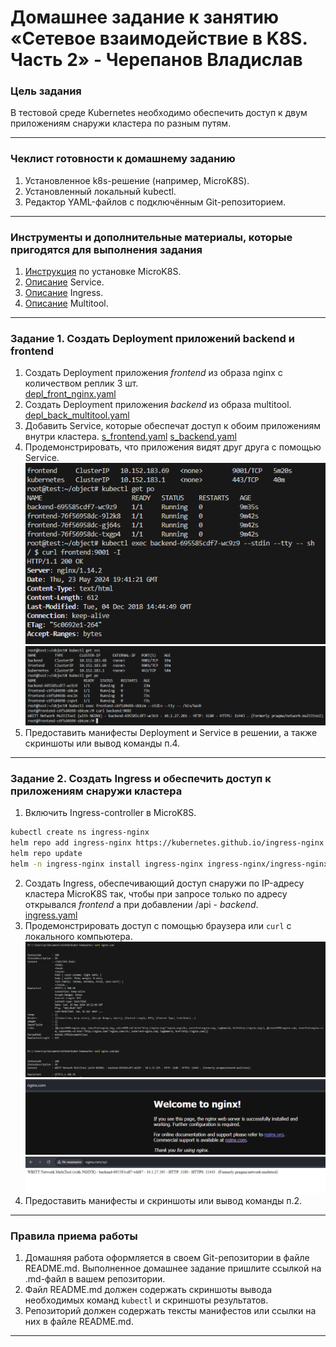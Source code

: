 # Домашнее задание к занятию «Сетевое взаимодействие в K8S. Часть 2» - Черепанов Владислав

### Цель задания

В тестовой среде Kubernetes необходимо обеспечить доступ к двум приложениям снаружи кластера по разным путям.

------

### Чеклист готовности к домашнему заданию

1. Установленное k8s-решение (например, MicroK8S).
2. Установленный локальный kubectl.
3. Редактор YAML-файлов с подключённым Git-репозиторием.

------

### Инструменты и дополнительные материалы, которые пригодятся для выполнения задания

1. [Инструкция](https://microk8s.io/docs/getting-started) по установке MicroK8S.
2. [Описание](https://kubernetes.io/docs/concepts/services-networking/service/) Service.
3. [Описание](https://kubernetes.io/docs/concepts/services-networking/ingress/) Ingress.
4. [Описание](https://github.com/wbitt/Network-MultiTool) Multitool.

------

### Задание 1. Создать Deployment приложений backend и frontend

1. Создать Deployment приложения _frontend_ из образа nginx с количеством реплик 3 шт.  
[depl_front_nginx.yaml](https://github.com/plusvaldis/kuber-homeworks/blob/main/1.5/object/depl_front_nginx.yaml "Деплой") 
2. Создать Deployment приложения _backend_ из образа multitool.  
[depl_back_multitool.yaml](https://github.com/plusvaldis/kuber-homeworks/blob/main/1.5/object/depl_back_multitool.yaml "Деплой") 
3. Добавить Service, которые обеспечат доступ к обоим приложениям внутри кластера. 
[s_frontend.yaml](https://github.com/plusvaldis/kuber-homeworks/blob/main/1.5/object/s_frontend.yaml "Service") 
[s_backend.yaml](https://github.com/plusvaldis/kuber-homeworks/blob/main/1.5/object/s_backend.yaml "Service") 
4. Продемонстрировать, что приложения видят друг друга с помощью Service.  
![curl_1](https://github.com/plusvaldis/kuber-homeworks/blob/main/1.5/img/back.png)
![curl_2](https://github.com/plusvaldis/kuber-homeworks/blob/main/1.5/img/front.png)
5. Предоставить манифесты Deployment и Service в решении, а также скриншоты или вывод команды п.4.

------

### Задание 2. Создать Ingress и обеспечить доступ к приложениям снаружи кластера

1. Включить Ingress-controller в MicroK8S.  
```bash
kubectl create ns ingress-nginx  
helm repo add ingress-nginx https://kubernetes.github.io/ingress-nginx  
helm repo update  
helm -n ingress-nginx install ingress-nginx ingress-nginx/ingress-nginx  
```
2. Создать Ingress, обеспечивающий доступ снаружи по IP-адресу кластера MicroK8S так, чтобы при запросе только по адресу открывался _frontend_ а при добавлении /api - _backend_.  
[ingress.yaml](https://github.com/plusvaldis/kuber-homeworks/blob/main/1.5/object/ingress.yaml "ingress")  
3. Продемонстрировать доступ с помощью браузера или `curl` с локального компьютера.  
![ing](https://github.com/plusvaldis/kuber-homeworks/blob/main/1.5/img/ing.png)  
![ng](https://github.com/plusvaldis/kuber-homeworks/blob/main/1.5/img/ng.png)  
![ng_api](https://github.com/plusvaldis/kuber-homeworks/blob/main/1.5/img/ng_api.png) 
4. Предоставить манифесты и скриншоты или вывод команды п.2.

------

### Правила приема работы

1. Домашняя работа оформляется в своем Git-репозитории в файле README.md. Выполненное домашнее задание пришлите ссылкой на .md-файл в вашем репозитории.
2. Файл README.md должен содержать скриншоты вывода необходимых команд `kubectl` и скриншоты результатов.
3. Репозиторий должен содержать тексты манифестов или ссылки на них в файле README.md.

------
